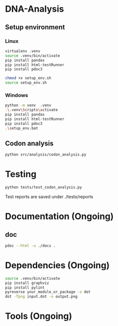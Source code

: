 # DNA-Analysis

## Setup environment

### Linux
```bash
virtualenv .venv
source .venv/bin/activate
pip install pandas
pip install html-testRunner
pip install pdoc3

chmod +x setup_env.sh
source setup_env.sh
```

### Windows
```bash
python -m venv  .venv
.\.venv\Scripts\activate
pip install pandas
pip install html-testRunner
pip install pdoc3
.\setup_env.bat
```


## Codon analysis

```bash
python src/analysis/codon_analysis.py
```

# Testing

```bash
python tests/test_codon_analysis.py
```

Test reports are saved under ./tests/reports

# Documentation (Ongoing)

## doc

```bash
pdoc --html -o ./docs .
```

# Dependencies (Ongoing)

```bash
source .venv/bin/activate
pip install graphviz
pip install pylint
pyreverse your_module_or_package -o dot
dot -Tpng input.dot -o output.png
```

# Tools (Ongoing)
